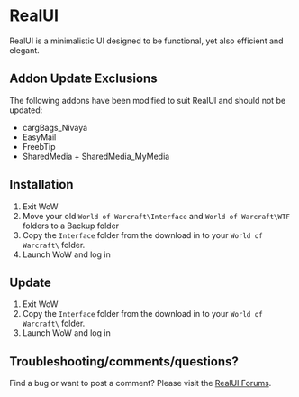RealUI
======

RealUI is a minimalistic UI designed to be functional, yet also efficient and elegant.


Addon Update Exclusions
-----------------------
The following addons have been modified to suit RealUI and should not be updated:

  - cargBags_Nivaya
  - EasyMail
  - FreebTip
  - SharedMedia + SharedMedia_MyMedia



Installation
------------

  1. Exit WoW
  2. Move your old `World of Warcraft\Interface` and `World of Warcraft\WTF` folders to a Backup folder
  3. Copy the `Interface` folder from the download in to your `World of Warcraft\` folder.
  4. Launch WoW and log in


Update
------

  1. Exit WoW
  2. Copy the `Interface` folder from the download in to your `World of Warcraft\` folder.
  3. Launch WoW and log in



Troubleshooting/comments/questions?
-----------------------------------

Find a bug or want to post a comment? Please visit the [RealUI Forums](http://www.wowinterface.com/forums/forumdisplay.php?f=163).
